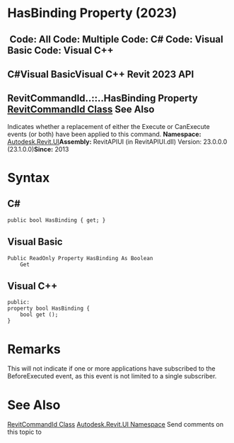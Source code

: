 # HasBinding Property (2023)

﻿
 Code: All Code: Multiple Code: C# Code: Visual Basic Code: Visual C++   
---  
C#Visual BasicVisual C++
Revit 2023 API  
---  
RevitCommandId..::..HasBinding Property   
[RevitCommandId Class](0fb2f851-f469-f739-d6ee-89b40b25c4a2.md "RevitCommandId Class") See Also  
---  
Indicates whether a replacement of either the Execute or CanExecute events (or both) have been applied to this command. 
**Namespace:** [Autodesk.Revit.UI](e86fd90a-8957-02a6-da7f-ced248966e3e.md "Autodesk.Revit.UI Namespace")**Assembly:** RevitAPIUI (in RevitAPIUI.dll) Version: 23.0.0.0 (23.1.0.0)**Since:** 2013 
# Syntax
C#  
---  
```text
public bool HasBinding { get; }
```
  
Visual Basic  
---  
```text
Public ReadOnly Property HasBinding As Boolean
	Get
```
  
Visual C++  
---  
```text
public:
property bool HasBinding {
	bool get ();
}
```
  
# Remarks
This will not indicate if one or more applications have subscribed to the BeforeExecuted event, as this event is not limited to a single subscriber. 
# See Also
[RevitCommandId Class](0fb2f851-f469-f739-d6ee-89b40b25c4a2.md "RevitCommandId Class")
[Autodesk.Revit.UI Namespace](e86fd90a-8957-02a6-da7f-ced248966e3e.md "Autodesk.Revit.UI Namespace")
Send comments on this topic to 
